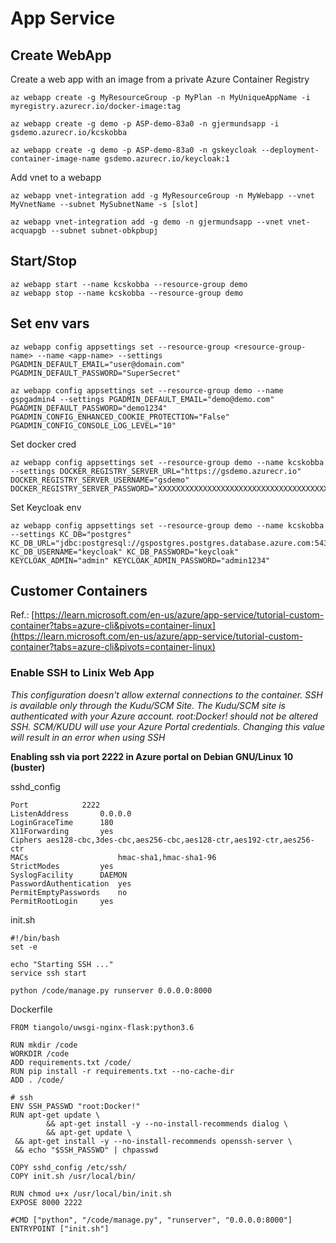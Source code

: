 # App Service

## Create WebApp
Create a web app with an image from a private Azure Container Registry
```
az webapp create -g MyResourceGroup -p MyPlan -n MyUniqueAppName -i myregistry.azurecr.io/docker-image:tag

az webapp create -g demo -p ASP-demo-83a0 -n gjermundsapp -i gsdemo.azurecr.io/kcskobba

az webapp create -g demo -p ASP-demo-83a0 -n gskeycloak --deployment-container-image-name gsdemo.azurecr.io/keycloak:1
```

Add vnet to a webapp
```
az webapp vnet-integration add -g MyResourceGroup -n MyWebapp --vnet MyVnetName --subnet MySubnetName -s [slot]

az webapp vnet-integration add -g demo -n gjermundsapp --vnet vnet-acquapgb --subnet subnet-obkpbupj
```

## Start/Stop
```
az webapp start --name kcskobba --resource-group demo
az webapp stop --name kcskobba --resource-group demo
```

## Set env vars
```
az webapp config appsettings set --resource-group <resource-group-name> --name <app-name> --settings PGADMIN_DEFAULT_EMAIL="user@domain.com" PGADMIN_DEFAULT_PASSWORD="SuperSecret"

az webapp config appsettings set --resource-group demo --name gspgadmin4 --settings PGADMIN_DEFAULT_EMAIL="demo@demo.com" PGADMIN_DEFAULT_PASSWORD="demo1234" PGADMIN_CONFIG_ENHANCED_COOKIE_PROTECTION="False" PGADMIN_CONFIG_CONSOLE_LOG_LEVEL="10"
```

Set docker cred
```
az webapp config appsettings set --resource-group demo --name kcskobba --settings DOCKER_REGISTRY_SERVER_URL="https://gsdemo.azurecr.io" DOCKER_REGISTRY_SERVER_USERNAME="gsdemo" DOCKER_REGISTRY_SERVER_PASSWORD="XXXXXXXXXXXXXXXXXXXXXXXXXXXXXXXXXXXXXXXXXX"
```

Set Keycloak env
```
az webapp config appsettings set --resource-group demo --name kcskobba --settings KC_DB="postgres" KC_DB_URL="jdbc:postgresql://gspostgres.postgres.database.azure.com:5432/keycloak" KC_DB_USERNAME="keycloak" KC_DB_PASSWORD="keycloak" KEYCLOAK_ADMIN="admin" KEYCLOAK_ADMIN_PASSWORD="admin1234"
```

## Customer Containers
Ref.: [https://learn.microsoft.com/en-us/azure/app-service/tutorial-custom-container?tabs=azure-cli&pivots=container-linux](https://learn.microsoft.com/en-us/azure/app-service/tutorial-custom-container?tabs=azure-cli&pivots=container-linux)

### Enable SSH to Linix Web App

_This configuration doesn't allow external connections to the container. SSH is available only through the Kudu/SCM Site. The Kudu/SCM site is authenticated with your Azure account. root:Docker! should not be altered SSH. SCM/KUDU will use your Azure Portal credentials. Changing this value will result in an error when using SSH_

__Enabling ssh via port 2222 in Azure portal on Debian GNU/Linux 10 (buster)__

sshd_config
```
Port 			2222
ListenAddress 		0.0.0.0
LoginGraceTime 		180
X11Forwarding 		yes
Ciphers aes128-cbc,3des-cbc,aes256-cbc,aes128-ctr,aes192-ctr,aes256-ctr
MACs                    hmac-sha1,hmac-sha1-96
StrictModes 		yes
SyslogFacility 		DAEMON
PasswordAuthentication 	yes
PermitEmptyPasswords 	no
PermitRootLogin 	yes
```

init.sh
```
#!/bin/bash
set -e

echo "Starting SSH ..."
service ssh start

python /code/manage.py runserver 0.0.0.0:8000
```
Dockerfile
```
FROM tiangolo/uwsgi-nginx-flask:python3.6

RUN mkdir /code
WORKDIR /code
ADD requirements.txt /code/
RUN pip install -r requirements.txt --no-cache-dir
ADD . /code/

# ssh
ENV SSH_PASSWD "root:Docker!"
RUN apt-get update \
        && apt-get install -y --no-install-recommends dialog \
        && apt-get update \
 && apt-get install -y --no-install-recommends openssh-server \
 && echo "$SSH_PASSWD" | chpasswd 

COPY sshd_config /etc/ssh/
COPY init.sh /usr/local/bin/

RUN chmod u+x /usr/local/bin/init.sh
EXPOSE 8000 2222

#CMD ["python", "/code/manage.py", "runserver", "0.0.0.0:8000"]
ENTRYPOINT ["init.sh"]
```
